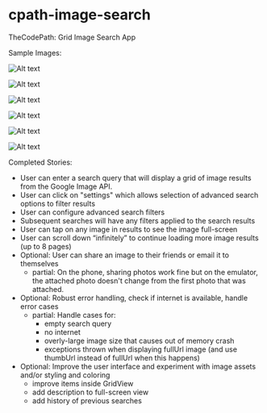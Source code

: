cpath-image-search
==================

TheCodePath: Grid Image Search App

Sample Images:

![Alt text](assets/firstscreen.png "Entry point.")

![Alt text](assets/gridview.png "Search results.")

![Alt text](assets/searchhistory.png "Searching for images.")

![Alt text](assets/settings.png "Filters.")

![Alt text](assets/fullimage.png "Full image view.")

![Alt text](assets/sharemsg.png "Share image.")

Completed Stories:
* User can enter a search query that will display a grid of image results from the Google Image API.
* User can click on "settings" which allows selection of advanced search options to filter results
* User can configure advanced search filters
* Subsequent searches will have any filters applied to the search results
* User can tap on any image in results to see the image full-screen
* User can scroll down “infinitely” to continue loading more image results (up to 8 pages)
* Optional: User can share an image to their friends or email it to themselves
    * partial: On the phone, sharing photos work fine but on the emulator, the attached photo doesn't change from the first photo that was attached.
* Optional: Robust error handling, check if internet is available, handle error cases
    * partial: Handle cases for:
        * empty search query
        * no internet
        * overly-large image size that causes out of memory crash
        * exceptions thrown when displaying fullUrl image (and use thumbUrl instead of fullUrl when this happens)
* Optional: Improve the user interface and experiment with image assets and/or styling and coloring
    * improve items inside GridView
    * add description to full-screen view
    * add history of previous searches
